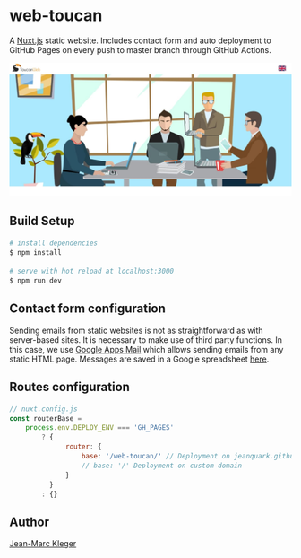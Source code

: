 # web-toucan

A <a href="https://nuxtjs.org/" target="_blank">Nuxt.js</a> static website. Includes contact form and auto deployment to GitHub Pages on every push to master branch through GitHub Actions.

![homepage](static/images/homepage.jpg)

## Build Setup

```bash
# install dependencies
$ npm install

# serve with hot reload at localhost:3000
$ npm run dev
```

## Contact form configuration

Sending emails from static websites is not as straightforward as with server-based sites. It is necessary to make use of third party functions. In this case, we use <a href="https://github.com/dwyl/learn-to-send-email-via-google-script-html-no-server" target="_blank">Google Apps Mail</a> which allows sending emails from any static HTML page. Messages are saved in a Google spreadsheet <a href="https://docs.google.com/spreadsheets/d/1LyC2WLXFU7_dV3WaLXtHP99vUANa6UL0qQFL0aD0fYs/edit#gid=0">here</a>.

## Routes configuration

```js
// nuxt.config.js
const routerBase =
    process.env.DEPLOY_ENV === 'GH_PAGES'
        ? {
              router: {
                  base: '/web-toucan/' // Deployment on jeanquark.github.io/web-toucan
                  // base: '/' Deployment on custom domain
              }
          }
        : {}
```

## Author

<a href="https://jmkleger.com" target="_blank">Jean-Marc Kleger</a>
